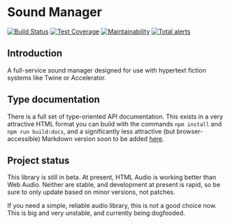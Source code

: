 # Sound Manager

[![Build Status](https://travis-ci.com/furkleindustries/sound-manager.svg?branch=master)](https://travis-ci.com/furkleindustries/sound-manager) [![Test Coverage](https://api.codeclimate.com/v1/badges/593d48d6cb6e981eb227/test_coverage)](https://codeclimate.com/github/furkleindustries/sound-manager/test_coverage) [![Maintainability](https://api.codeclimate.com/v1/badges/593d48d6cb6e981eb227/maintainability)](https://codeclimate.com/github/furkleindustries/sound-manager/maintainability) [![Total alerts](https://img.shields.io/lgtm/alerts/g/furkleindustries/sound-manager.svg?logo=lgtm&logoWidth=18)](https://lgtm.com/projects/g/furkleindustries/sound-manager/alerts/)

## Introduction

A full-service sound manager designed for use with hypertext fiction systems like Twine or Accelerator.

## Type documentation

There is a full set of type-oriented API documentation. This exists in a very attractive HTML format you can build with the commands `npm install` and `npm run build:docs`, and a significantly less attractive (but browser-accessible) Markdown version soon to be added [here](/wiki/typedocs/).

## Project status

This library is still in beta. At present, HTML Audio is working better than Web Audio. Neither are stable, and development at present is rapid, so be sure to only update based on minor versions, not patches.

If you need a simple, reliable audio library, this is not a good choice now. This is big and very unstable, and currently being dogfooded.
